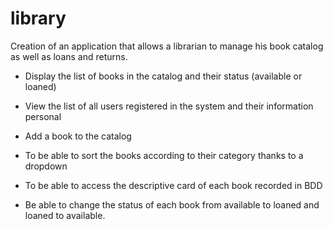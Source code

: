 # library

Creation of an application that allows a librarian to manage his book catalog
as well as loans and returns.

- Display the list of books in the catalog and their status (available or loaned)

- View the list of all users registered in the system and their information
personal

- Add a book to the catalog

- To be able to sort the books according to their category thanks to a dropdown

- To be able to access the descriptive card of each book recorded in BDD

- Be able to change the status of each book from available to loaned and loaned to available.
